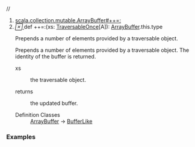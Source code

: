 //
<ol>
<li><a href="https://www.scala-lang.org/api/2.12.3/scala/collection/mutable/ArrayBuffer.html#++=:(xs:scala.collection.TraversableOnce[A]):ArrayBuffer.this.type">scala.collection.mutable.ArrayBuffer#++=:</a></li>
<li name="scala.collection.mutable.ArrayBuffer#++=:" visbl="pub" class="indented0 " data-isabs="false" fullcomment="yes" group="Ungrouped"> <a id="++=:(xs:scala.collection.TraversableOnce[A]):ArrayBuffer.this.type"></a><a id="++=:(TraversableOnce[A]):ArrayBuffer.this.type"></a> <span class="permalink"> <a href="../../../scala/collection/mutable/ArrayBuffer.html#++=:(xs:scala.collection.TraversableOnce[A]):ArrayBuffer.this.type" title="Permalink"> <i class="material-icons"></i> </a> </span> <span class="modifier_kind"> <span class="modifier"></span> <span class="kind">def</span> </span> <span class="symbol"> <span title="gt4s: $plus$plus$eq$colon" class="name">++=:</span><span class="params">(<span name="xs">xs: <a href="../TraversableOnce.html" class="extype" name="scala.collection.TraversableOnce">TraversableOnce</a>[<span class="extype" name="scala.collection.mutable.ArrayBuffer.A">A</span>]</span>)</span><span class="result">: <a href="" class="extype" name="scala.collection.mutable.ArrayBuffer">ArrayBuffer</a>.this.type</span> </span> <p class="shortcomment cmt">Prepends a number of elements provided by a traversable object.</p>
 <div class="fullcomment">
  <div class="comment cmt">
   <p>Prepends a number of elements provided by a traversable object. The identity of the buffer is returned. </p>
  </div>
  <dl class="paramcmts block">
   <dt class="param">
    xs
   </dt>
   <dd class="cmt">
    <p>the traversable object.</p>
   </dd>
   <dt>
    returns
   </dt>
   <dd class="cmt">
    <p>the updated buffer.</p>
   </dd>
  </dl>
  <dl class="attributes block"> 
   <dt>
    Definition Classes
   </dt>
   <dd>
    <a href="" class="extype" name="scala.collection.mutable.ArrayBuffer">ArrayBuffer</a> → 
    <a href="BufferLike.html" class="extype" name="scala.collection.mutable.BufferLike">BufferLike</a>
   </dd>
  </dl>
 </div> </li>
        </ol>


### Examples



